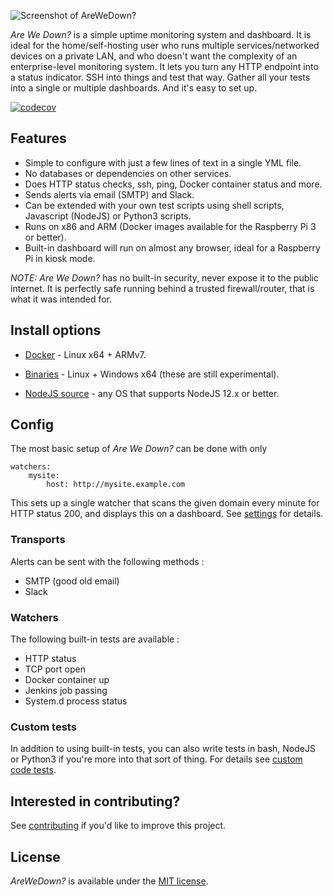 ![Screenshot of AreWeDown?](https://github.com/shukriadams/arewedown/blob/master/screenshot.PNG)

*Are We Down?* is a simple uptime monitoring system and dashboard. It is ideal for the home/self-hosting user who runs multiple services/networked devices on a private LAN, and who doesn't want the complexity of an enterprise-level monitoring system. It lets you turn any HTTP endpoint into a status indicator. SSH into things and test that way. Gather all your tests into a single or multiple dashboards. And it's easy to set up.

[![codecov](https://codecov.io/gh/shukriadams/arewedown/branch/develop/graph/badge.svg?token=DXO5XYWW2T)](https://codecov.io/gh/shukriadams/arewedown)

## Features 

- Simple to configure with just a few lines of text in a single YML file.
- No databases or dependencies on other services.
- Does HTTP status checks, ssh, ping, Docker container status and more. 
- Sends alerts via email (SMTP) and Slack.
- Can be extended with your own test scripts using shell scripts, Javascript (NodeJS) or Python3 scripts.
- Runs on x86 and ARM (Docker images available for the Raspberry Pi 3 or better).
- Built-in dashboard will run on almost any browser, ideal for a Raspberry Pi in kiosk mode. 

*NOTE:* *Are We Down?* has no built-in security, never expose it to the public internet. It is perfectly safe running behind a trusted firewall/router, that is what it was intended for. 

## Install options

- [Docker](/docs/install-docker.md) - Linux x64 + ARMv7.

- [Binaries](/docs/install-binaries.md) - Linux + Windows x64 (these are still experimental).

- [NodeJS source](/docs/install-nodejs.md) - any OS that supports NodeJS 12.x or better.

## Config

The most basic setup of *Are We Down?* can be done with only

    watchers:
        mysite:
            host: http://mysite.example.com

This sets up a single watcher that scans the given domain every minute for HTTP status 200, and displays this on a dashboard. See [settings](/docs/settings.md) for details.

### Transports

Alerts can be sent with the following methods :

- SMTP (good old email)
- Slack

### Watchers

The following built-in tests are available :

- HTTP status
- TCP port open
- Docker container up
- Jenkins job passing
- System.d process status

### Custom tests

In addition to using built-in tests, you can also write tests in bash, NodeJS or Python3 if you're more into that sort of thing. For details see [custom code tests](/docs/custom-tests.md).

## Interested in contributing?

See [contributing](/docs/contributing.md) if you'd like to improve this project.

## License

*AreWeDown?* is available under the [MIT license](https://github.com/shukriadams/arewedown/blob/master/LICENSE).

